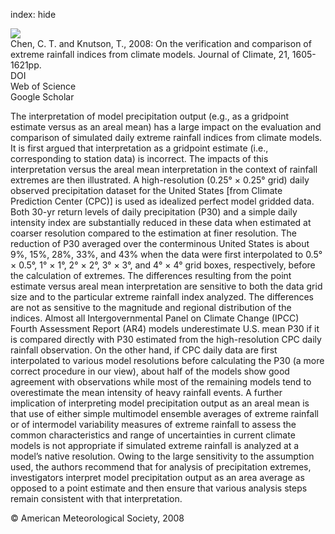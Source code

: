 index: hide

<div class="Citation">
    <div class="Citation-thumb CitationThumb-linked"  data-href="https://doi.org/10.1175/2007jcli1494.1">
      <img src="https://static.claimspace.cloud/climate-study-static/refs/thumbs/9/Chen_and_Knutson_2008-thumb.png" />
    </div>

  <div class="Citation-body">
    <div class="Citation-text">Chen, C. T. and Knutson, T., 2008: On the verification and comparison of extreme rainfall indices from climate models. <span class="Article-journal">Journal of Climate, </span><span class="Article-volume">21, </span>1605-1621pp.</div>
    <div class="Citation-links">
      <div class="CitationLink" data-href="https://doi.org/10.1175/2007jcli1494.1">
        <div class="CitationLink-icon CitationLink-Doi"></div>
        <div class="CitationLink-text">DOI</div>
      </div>
      <div class="CitationLink" data-href="http://cel.webofknowledge.com/InboundService.do?customersID=atyponcel&smartRedirect=yes&mode=FullRecord&IsProductCode=Yes&product=CEL&Init=Yes&Func=Frame&action=retrieve&SrcApp=literatum&SrcAuth=atyponcel&SID=7CNc3cIRaBKjGbSujFM&UT=WOS:000255004000010">
        <div class="CitationLink-icon CitationLink-Isi"></div>
        <div class="CitationLink-text">Web of Science</div>
      </div>
      <div class="CitationLink" data-href="https://scholar.google.com/scholar?q=10.1175/2007jcli1494.1">
        <div class="CitationLink-icon CitationLink-Scholar"></div>
        <div class="CitationLink-text">Google Scholar</div>
      </div>
    </div>
  </div>
</div>

The interpretation of model precipitation output (e.g., as a gridpoint estimate versus as an areal mean) has a large impact on the evaluation and comparison of simulated daily extreme rainfall indices from climate models. It is first argued that interpretation as a gridpoint estimate (i.e., corresponding to station data) is incorrect. The impacts of this interpretation versus the areal mean interpretation in the context of rainfall extremes are then illustrated. A high-resolution (0.25° × 0.25° grid) daily observed precipitation dataset for the United States [from Climate Prediction Center (CPC)] is used as idealized perfect model gridded data. Both 30-yr return levels of daily precipitation (P30) and a simple daily intensity index are substantially reduced in these data when estimated at coarser resolution compared to the estimation at finer resolution. The reduction of P30 averaged over the conterminous United States is about 9%, 15%, 28%, 33%, and 43% when the data were first interpolated to 0.5° × 0.5°, 1° × 1°, 2° × 2°, 3° × 3°, and 4° × 4° grid boxes, respectively, before the calculation of extremes. The differences resulting from the point estimate versus areal mean interpretation are sensitive to both the data grid size and to the particular extreme rainfall index analyzed. The differences are not as sensitive to the magnitude and regional distribution of the indices. Almost all Intergovernmental Panel on Climate Change (IPCC) Fourth Assessment Report (AR4) models underestimate U.S. mean P30 if it is compared directly with P30 estimated from the high-resolution CPC daily rainfall observation. On the other hand, if CPC daily data are first interpolated to various model resolutions before calculating the P30 (a more correct procedure in our view), about half of the models show good agreement with observations while most of the remaining models tend to overestimate the mean intensity of heavy rainfall events. A further implication of interpreting model precipitation output as an areal mean is that use of either simple multimodel ensemble averages of extreme rainfall or of intermodel variability measures of extreme rainfall to assess the common characteristics and range of uncertainties in current climate models is not appropriate if simulated extreme rainfall is analyzed at a model’s native resolution. Owing to the large sensitivity to the assumption used, the authors recommend that for analysis of precipitation extremes, investigators interpret model precipitation output as an area average as opposed to a point estimate and then ensure that various analysis steps remain consistent with that interpretation.

<div class="Citation-copy">
&copy; American Meteorological Society, 2008
</div>